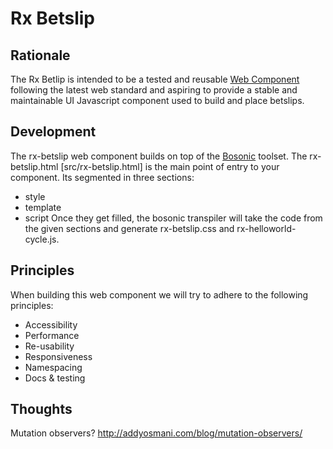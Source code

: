 Rx Betslip
====

Rationale
----

The Rx Betlip is intended to be a tested and reusable [Web Component] following the latest web standard and aspiring to
provide a stable and maintainable UI Javascript component used to build and place betslips.

Development
----

The rx-betslip web component builds on top of the [Bosonic] toolset.
The rx-betslip.html [src/rx-betslip.html] is the main point of entry to your component. Its segmented in three sections:
* style
* template
* script
Once they get filled, the bosonic transpiler will take the code from the given sections and generate rx-betslip.css and
rx-helloworld-cycle.js.

Principles
----
When building this web component we will try to adhere to the following principles:
* Accessibility
* Performance
* Re-usability
* Responsiveness
* Namespacing
* Docs & testing


[Web Component]:http://webcomponents.org/
[Bosonic]:http://bosonic.github.io/

Thoughts
-----
Mutation observers? http://addyosmani.com/blog/mutation-observers/